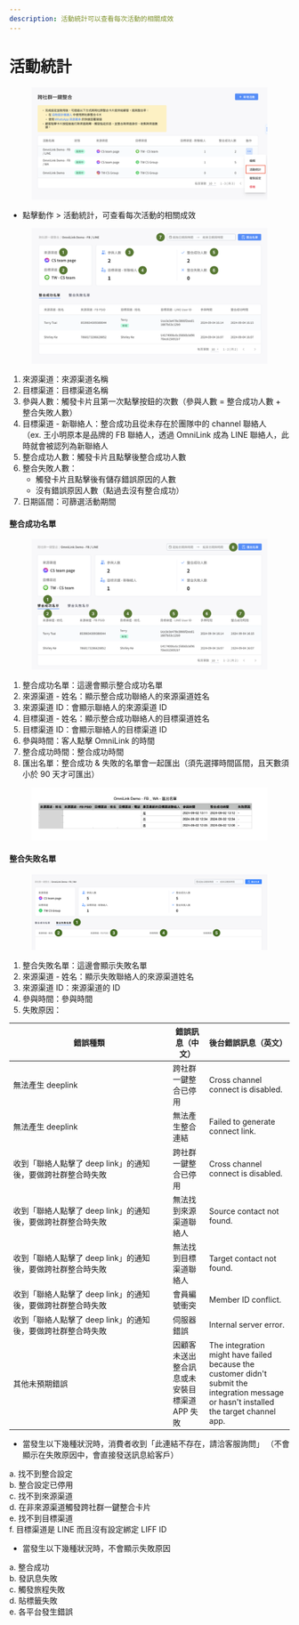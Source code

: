 ```yaml
---
description: 活動統計可以查看每次活動的相關成效
---
```


# 活動統計

<figure><img src="../../../.gitbook/assets/截圖 2024-09-20 下午3.37.37.png" alt=""><figcaption></figcaption></figure>

* 點擊動作 > 活動統計，可查看每次活動的相關成效

<figure><img src="../../../.gitbook/assets/截圖 2024-09-20 下午3.50.15.png" alt=""><figcaption></figcaption></figure>

1. 來源渠道：來源渠道名稱
2. 目標渠道：目標渠道名稱
3. 參與人數：觸發卡片且第一次點擊按鈕的次數（參與人數 = 整合成功人數 + 整合失敗人數）
4. 目標渠道 - 新聯絡人：整合成功且從未存在於團隊中的 channel 聯絡人\
   （ex. 王小明原本是品牌的 FB 聯絡人，透過 OmniLink 成為 LINE 聯絡人，此時就會被認列為新聯絡人
5. 整合成功人數：觸發卡片且點擊後整合成功人數
6. 整合失敗人數：
   * 觸發卡片且點擊後有儲存錯誤原因的人數
   * 沒有錯誤原因人數（點過去沒有整合成功）
7. 日期區間：可篩選活動期間

#### 整合成功名單

<figure><img src="../../../.gitbook/assets/截圖 2024-09-20 下午3.43.37.png" alt=""><figcaption></figcaption></figure>

1. 整合成功名單：這邊會顯示整合成功名單
2. 來源渠道 - 姓名：顯示整合成功聯絡人的來源渠道姓名
3. 來源渠道 ID：會顯示聯絡人的來源渠道 ID
4. 目標渠道 - 姓名：顯示整合成功聯絡人的目標渠道姓名
5. 目標渠道 ID：會顯示聯絡人的目標渠道 ID
6. 參與時間：客人點擊 OmniLink 的時間
7. 整合成功時間：整合成功時間
8. 匯出名單：整合成功 & 失敗的名單會一起匯出（須先選擇時間區間，且天數須小於 90 天才可匯出）

<figure><img src="../../../.gitbook/assets/截圖 2024-09-23 下午4.56.01.png" alt=""><figcaption></figcaption></figure>

#### 整合失敗名單

<figure><img src="../../../.gitbook/assets/截圖 2024-09-23 下午5.13.38.png" alt=""><figcaption></figcaption></figure>

1. 整合失敗名單：這邊會顯示失敗名單
2. 來源渠道 - 姓名：顯示失敗聯絡人的來源渠道姓名
3. 來源渠道 ID：來源渠道的 ID
4. 參與時間：參與時間
5. 失敗原因：

<table><thead><tr><th width="273">錯誤種類</th><th>錯誤訊息（中文）</th><th>後台錯誤訊息（英文）</th></tr></thead><tbody><tr><td>無法產生 deeplink</td><td>跨社群一鍵整合已停用</td><td>Cross channel connect is disabled.</td></tr><tr><td>無法產生 deeplink</td><td>無法產生整合連結</td><td>Failed to generate connect link.</td></tr><tr><td>收到「聯絡人點擊了 deep link」的通知後，要做跨社群整合時失敗</td><td>跨社群一鍵整合已停用</td><td>Cross channel connect is disabled.</td></tr><tr><td>收到「聯絡人點擊了 deep link」的通知後，要做跨社群整合時失敗</td><td>無法找到來源渠道聯絡人</td><td>Source contact not found.</td></tr><tr><td>收到「聯絡人點擊了 deep link」的通知後，要做跨社群整合時失敗</td><td>無法找到目標渠道聯絡人</td><td>Target contact not found.</td></tr><tr><td>收到「聯絡人點擊了 deep link」的通知後，要做跨社群整合時失敗</td><td>會員編號衝突</td><td>Member ID conflict.</td></tr><tr><td>收到「聯絡人點擊了 deep link」的通知後，要做跨社群整合時失敗</td><td>伺服器錯誤</td><td>Internal server error.</td></tr><tr><td>其他未預期錯誤</td><td>因顧客未送出整合訊息或未安裝目標渠道 APP 失敗</td><td>The integration might have failed because the customer didn't submit the integration message or hasn't installed the target channel app.</td></tr></tbody></table>

* 當發生以下幾種狀況時，消費者收到「此連結不存在，請洽客服詢問」 （不會顯示在失敗原因中，會直接發送訊息給客戶）

a. 找不到整合設定\
b. 整合設定已停用\
c. 找不到來源渠道\
d. 在非來源渠道觸發跨社群一鍵整合卡片\
e. 找不到目標渠道\
f. 目標渠道是 LINE 而且沒有設定綁定 LIFF ID

* 當發生以下幾種狀況時，不會顯示失敗原因

a. 整合成功\
b. 發訊息失敗\
c. 觸發旅程失敗\
d. 貼標籤失敗\
e. 各平台發生錯誤
